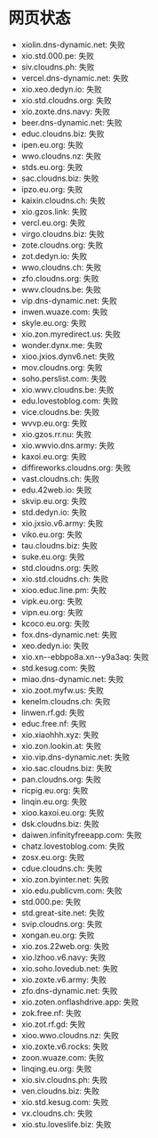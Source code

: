 # 网页状态
- xiolin.dns-dynamic.net: 失败
- xio.std.000.pe: 失败
- siv.cloudns.ph: 失败
- vercel.dns-dynamic.net: 失败
- xio.xeo.dedyn.io: 失败
- xio.std.cloudns.org: 失败
- xio.zoxte.dns.navy: 失败
- beer.dns-dynamic.net: 失败
- educ.cloudns.biz: 失败
- ipen.eu.org: 失败
- wwo.cloudns.nz: 失败
- stds.eu.org: 失败
- sac.cloudns.biz: 失败
- ipzo.eu.org: 失败
- kaixin.cloudns.ch: 失败
- xio.gzos.link: 失败
- vercl.eu.org: 失败
- virgo.cloudns.biz: 失败
- zote.cloudns.org: 失败
- zot.dedyn.io: 失败
- wwo.cloudns.ch: 失败
- zfo.cloudns.org: 失败
- wwv.cloudns.be: 失败
- vip.dns-dynamic.net: 失败
- inwen.wuaze.com: 失败
- skyle.eu.org: 失败
- xio.zon.myredirect.us: 失败
- wonder.dynx.me: 失败
- xioo.jxios.dynv6.net: 失败
- mov.cloudns.org: 失败
- soho.perslist.com: 失败
- xio.wwv.cloudns.be: 失败
- edu.lovestoblog.com: 失败
- vice.cloudns.be: 失败
- wvvp.eu.org: 失败
- xio.gzos.rr.nu: 失败
- xio.wwvio.dns.army: 失败
- kaxoi.eu.org: 失败
- diffireworks.cloudns.org: 失败
- vast.cloudns.ch: 失败
- edu.42web.io: 失败
- skvip.eu.org: 失败
- std.dedyn.io: 失败
- xio.jxsio.v6.army: 失败
- viko.eu.org: 失败
- tau.cloudns.biz: 失败
- suke.eu.org: 失败
- std.cloudns.org: 失败
- xio.std.cloudns.ch: 失败
- xioo.educ.line.pm: 失败
- vipk.eu.org: 失败
- vipn.eu.org: 失败
- kcoco.eu.org: 失败
- fox.dns-dynamic.net: 失败
- xeo.dedyn.io: 失败
- xio.xn--ebbpo8a.xn--y9a3aq: 失败
- std.kesug.com: 失败
- miao.dns-dynamic.net: 失败
- xio.zoot.myfw.us: 失败
- kenelm.cloudns.ch: 失败
- linwen.rf.gd: 失败
- educ.free.nf: 失败
- xio.xiaohhh.xyz: 失败
- xio.zon.lookin.at: 失败
- xio.vip.dns-dynamic.net: 失败
- xio.sac.cloudns.biz: 失败
- pan.cloudns.org: 失败
- ricpig.eu.org: 失败
- linqin.eu.org: 失败
- xioo.kaxoi.eu.org: 失败
- dsk.cloudns.biz: 失败
- daiwen.infinityfreeapp.com: 失败
- chatz.lovestoblog.com: 失败
- zosx.eu.org: 失败
- cdue.cloudns.ch: 失败
- xio.zon.byinter.net: 失败
- xio.edu.publicvm.com: 失败
- std.000.pe: 失败
- std.great-site.net: 失败
- svip.cloudns.org: 失败
- xongan.eu.org: 失败
- xio.zos.22web.org: 失败
- xio.lzhoo.v6.navy: 失败
- xio.soho.lovedub.net: 失败
- xio.zoxte.v6.army: 失败
- zfo.dns-dynamic.net: 失败
- xio.zoten.onflashdrive.app: 失败
- zok.free.nf: 失败
- xio.zot.rf.gd: 失败
- xioo.wwo.cloudns.nz: 失败
- xio.zoxte.v6.rocks: 失败
- zoon.wuaze.com: 失败
- linqing.eu.org: 失败
- xio.siv.cloudns.ph: 失败
- ven.cloudns.biz: 失败
- xio.std.kesug.com: 失败
- vx.cloudns.ch: 失败
- xio.stu.loveslife.biz: 失败
